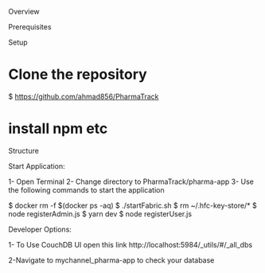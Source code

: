 
Overview


Prerequisites


Setup
# Clone the repository
$ https://github.com/ahmad856/PharmaTrack
# install npm etc

Structure


Start Application:

1- Open Terminal
2- Change directory to PharmaTrack/pharma-app
3- Use the following commands to start the application

$ docker rm -f $(docker ps -aq)
$ ./startFabric.sh
$ rm ~/.hfc-key-store/*
$ node registerAdmin.js
$ yarn dev
$ node registerUser.js


Developer Options:

1- To Use CouchDB UI open this link
http://localhost:5984/_utils/#/_all_dbs

2-Navigate to mychannel_pharma-app to check your database
